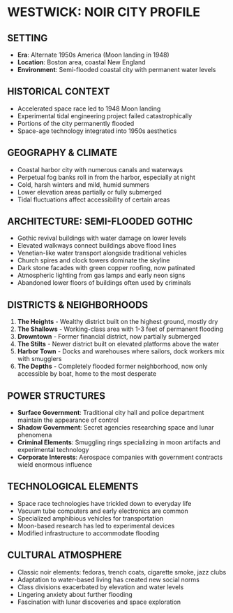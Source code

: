 ﻿# WESTWICK: NOIR CITY PROFILE

## SETTING
- **Era**: Alternate 1950s America (Moon landing in 1948)
- **Location**: Boston area, coastal New England
- **Environment**: Semi-flooded coastal city with permanent water levels

## HISTORICAL CONTEXT
- Accelerated space race led to 1948 Moon landing
- Experimental tidal engineering project failed catastrophically
- Portions of the city permanently flooded
- Space-age technology integrated into 1950s aesthetics

## GEOGRAPHY & CLIMATE
- Coastal harbor city with numerous canals and waterways
- Perpetual fog banks roll in from the harbor, especially at night
- Cold, harsh winters and mild, humid summers
- Lower elevation areas partially or fully submerged
- Tidal fluctuations affect accessibility of certain areas

## ARCHITECTURE: SEMI-FLOODED GOTHIC
- Gothic revival buildings with water damage on lower levels
- Elevated walkways connect buildings above flood lines
- Venetian-like water transport alongside traditional vehicles
- Church spires and clock towers dominate the skyline
- Dark stone facades with green copper roofing, now patinated
- Atmospheric lighting from gas lamps and early neon signs
- Abandoned lower floors of buildings often used by criminals

## DISTRICTS & NEIGHBORHOODS
1. **The Heights** - Wealthy district built on the highest ground, mostly dry
2. **The Shallows** - Working-class area with 1-3 feet of permanent flooding
3. **Drowntown** - Former financial district, now partially submerged
4. **The Stilts** - Newer district built on elevated platforms above the water
5. **Harbor Town** - Docks and warehouses where sailors, dock workers mix with smugglers
6. **The Depths** - Completely flooded former neighborhood, now only accessible by boat, home to the most desperate

## POWER STRUCTURES
- **Surface Government**: Traditional city hall and police department maintain the appearance of control
- **Shadow Government**: Secret agencies researching space and lunar phenomena
- **Criminal Elements**: Smuggling rings specializing in moon artifacts and experimental technology
- **Corporate Interests**: Aerospace companies with government contracts wield enormous influence

## TECHNOLOGICAL ELEMENTS
- Space race technologies have trickled down to everyday life
- Vacuum tube computers and early electronics are common
- Specialized amphibious vehicles for transportation
- Moon-based research has led to experimental devices
- Modified infrastructure to accommodate flooding

## CULTURAL ATMOSPHERE
- Classic noir elements: fedoras, trench coats, cigarette smoke, jazz clubs
- Adaptation to water-based living has created new social norms
- Class divisions exacerbated by elevation and water levels
- Lingering anxiety about further flooding
- Fascination with lunar discoveries and space exploration